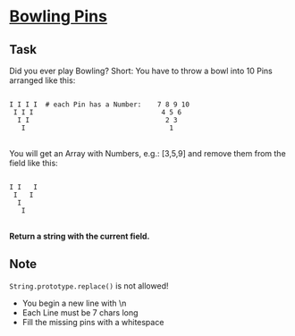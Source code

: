 # [Bowling Pins](https://www.codewars.com/kata/bowling-pins "https://www.codewars.com/kata/585cf93f6ad5e0d9bf000010")

## Task

Did you ever play Bowling? Short: You have to throw a bowl into 10 Pins arranged like this:

<pre>
<code>
I I I I  # each Pin has a Number:    7 8 9 10
 I I I                                4 5 6
  I I                                  2 3
   I                                    1
</code>
</pre>

You will get an Array with Numbers, e.g.: [3,5,9] and remove them from the field like this:

<pre>
<code>
I I   I
 I   I
  I   
   I   
</code>
</pre>
<b>Return a string with the current field.</b>

## Note

<code>String.prototype.replace()</code> is not allowed!

<ul>
<li>You begin a new line with \n</li>
<li>Each Line must be 7 chars long</li>
<li>Fill the missing pins with a whitespace</li>
</ul>
